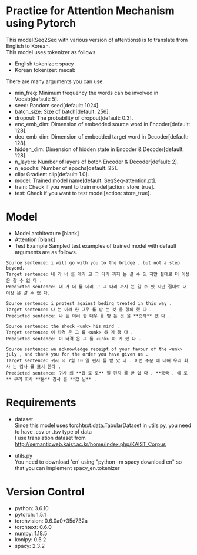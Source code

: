 Practice for Attention Mechanism using Pytorch
==============================================

This model(Seq2Seq with various version of attentions) is to translate from English to Korean.  
This model uses tokenizer as follows.
* English tokenizer: spacy
* Korean tokenizer: mecab  
  
There are many arguments you can use.
* min_freq: Minimum frequency the words can be involved in Vocab[default: 5].
* seed: Random seed[default: 1024].
* batch_size: Size of batch[default: 256].
* dropout: The probability of dropout[default: 0.3].
* enc_emb_dim: Dimension of embedded source word in Encoder[default: 128].
* dec_emb_dim: Dimension of embedded target word in Decoder[default: 128].
* hidden_dim: Dimension of hidden state in Encoder & Decoder[default: 128].
* n_layers: Number of layers of botch Encoder & Decoder[default: 2].
* n_epochs: Number of epochs[default: 25].
* clip: Gradient clip[default: 1.0].
* model: Trained model name[default: SeqSeq-attention.pt].
* train: Check if you want to train model[action: store_true].
* test: Check if you want to test model[action: store_true].

Model
=============================================
  
* Model architecture
[blank]  
* Attention
[blank]  
* Test Example
Sampled test examples of trained model with default arguments are as follows.  
  
```
Source sentence: i will go with you to the bridge , but not a step beyond.  
Target sentence: 내 가 너 를 데리 고 그 다리 까지 는 갈 수 있 지만 절대로 더 이상 은 갈 수 없 다 .  
Predicted sentence: 내 가 너 를 데리 고 그 다리 까지 는 갈 수 있 지만 절대로 더 이상 은 갈 수 없 다.  
```
  
```
Source sentence: i protest against beding treated in this way .  
Target sentence: 나 는 이러 한 대우 를 받 는 것 을 항의 했 다 .  
Predicted sentence: 나 는 이러 한 대우 를 받 는 것 을 **숫자** 했 다 .  
```
  
```
Source sentence: the shock <unk> his mind .  
Target sentence: 이 타격 은 그 를 <unk> 하 게 했 다 .  
Predicted sentence: 이 타격 은 그 를 <unk> 하 게 했 다 .  
```
  
```
Source sentence: we acknowledge receipt of your favour of the <unk> july , and thank you for the order you have given us .  
Target sentence: 귀사 의 7월 10 일 편지 를 받 았 다 . 이번 주문 에 대해 우리 회사 는 감사 를 표시 한다 .  
Predicted sentence: 귀사 의 **갔 로 로** 일 편지 를 받 았 다 . **중국 . 에 로** 우리 회사 **본** 감사 를 **갔 님** .
```
  
Requirements
=============================================
* dataset  
Since this model uses torchtext.data.TabularDataset in utils.py, you need to have .csv or .tsv type of data  
I use translation dataset from http://semanticweb.kaist.ac.kr/home/index.php/KAIST_Corpus  

* utils.py  
You need to download 'en' using "python -m spacy download en" so that you can implement spacy_en.tokenizer  
  
Version Control
=============================================

* python: 3.6.10
* pytorch: 1.5.1
* torchvision: 0.6.0a0+35d732a
* torchtext: 0.6.0
* numpy: 1.18.5
* konlpy: 0.5.2
* spacy: 2.3.2
